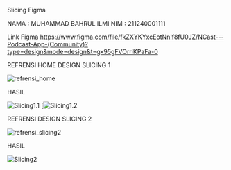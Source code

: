 Slicing Figma

NAMA    : MUHAMMAD BAHRUL ILMI
NIM     : 211240001111


Link Figma
https://www.figma.com/file/fkZXYKYxcEotNnIf8fU0JZ/NCast---Podcast-App-(Community)?type=design&mode=design&t=gx95gFVOrriKPaFa-0

REFRENSI HOME DESIGN SLICING 1

![refrensi_home](https://github.com/mdbicode/slicing_figma/blob/main/images/Podcy%20-%20Home%20-%20Full.png)

HASIL

![Slicing1.1](https://github.com/mdbicode/slicing_figma/blob/main/images/Home%201.png)
[![Slicing1.2](https://github.com/mdbicode/slicing_figma/blob/main/images/Home%202.png)

REFRENSI DESIGN SLICING 2

![refrensi_slicing2](https://github.com/mdbicode/slicing_figma/blob/main/images/Favourite%20Podcasts.png)

HASIL

![Slicing2](https://github.com/mdbicode/slicing_figma/blob/main/images/Favourite.png)

